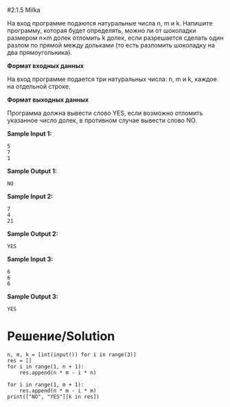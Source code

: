 #2.1.5 Milka 

На вход программе подаются натуральные числа n, m и k. Напишите программу, которая будет определять, можно ли от шоколадки размером n×m долек отломить k долек, если разрешается сделать один разлом по прямой между дольками (то есть разломить шоколадку на два прямоугольника).

**Формат входных данных**

На вход программе подается три натуральных числа:  n, m и k, каждое на отдельной строке.

**Формат выходных данных**

Программа должна вывести слово YES, если возможно отломить указанное число долек, в противном случае вывести слово NO.



**Sample Input 1:**
```
5
7
1
```
**Sample Output 1:**
```
NO
```
**Sample Input 2:**
```
7
4
21
```
**Sample Output 2:**
```
YES
```
**Sample Input 3:**
```
6
6
6
```
**Sample Output 3:**
```
YES
```
# Решение/Solution

```
n, m, k = [int(input()) for i in range(3)]
res = []
for i in range(1, n + 1):
    res.append(n * m - i * n)

for i in range(1, m + 1):
    res.append(n * m - i * m)
print(["NO", "YES"][k in res])
```
